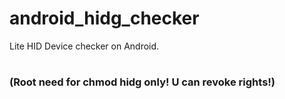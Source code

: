 # android_hidg_checker
Lite HID Device checker on Android.
# 
### (Root need for chmod hidg only! U can revoke rights!)